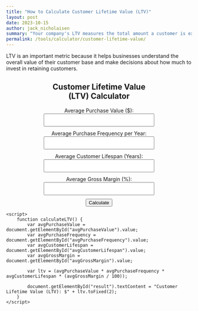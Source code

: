 ```yaml
---
title: "How to Calculate Customer Lifetime Value (LTV)"
layout: post
date: 2023-10-15
author: jack_nicholaisen
summary: "Your company's LTV measures the total amount a customer is expected to spend on your products or services over their lifetime." 
permalink: /tools/calculator/customer-lifetime-value/
---
```


LTV is an important metric because it helps businesses understand the overall value of their customer base and make decisions about how much to invest in retaining customers.

<body>
    <div class="calculator" style="text-align:center">
        <h2>Customer Lifetime Value (LTV) Calculator</h2>
        <div class="input-group">
            <label for="avgPurchaseValue">Average Purchase Value ($):</label>
            <input type="number" id="avgPurchaseValue" step="0.01" required>
        </div>
        <div class="input-group">
            <label for="avgPurchaseFrequency">Average Purchase Frequency per Year:</label>
            <input type="number" id="avgPurchaseFrequency" step="0.1" required>
        </div>
        <div class="input-group">
            <label for="avgCustomerLifespan">Average Customer Lifespan (Years):</label>
            <input type="number" id="avgCustomerLifespan" step="0.1" required>
        </div>
        <div class="input-group">
            <label for="avgGrossMargin">Average Gross Margin (%):</label>
            <input type="number" id="avgGrossMargin" step="0.1" required>
        </div>
        <button onclick="calculateLTV()">Calculate</button>
        <div class="result" id="result"></div>
    </div>

    <script>
        function calculateLTV() {
            var avgPurchaseValue = document.getElementById("avgPurchaseValue").value;
            var avgPurchaseFrequency = document.getElementById("avgPurchaseFrequency").value;
            var avgCustomerLifespan = document.getElementById("avgCustomerLifespan").value;
            var avgGrossMargin = document.getElementById("avgGrossMargin").value;

            var ltv = (avgPurchaseValue * avgPurchaseFrequency * avgCustomerLifespan * (avgGrossMargin / 100));

            document.getElementById("result").textContent = "Customer Lifetime Value (LTV): $" + ltv.toFixed(2);
        }
    </script>
</body>

<style>
        body {
            margin: 50px;
        }

        .calculator {
            width: 300px;
            margin: 0 auto;
        }

        .input-group {
            margin-bottom: 10px;
        }

        input[type="number"] {
            width: 100%;
            padding: 8px;
            box-sizing: border-box;
        }

        .result {
            font-weight: bold;
        }
</style>



